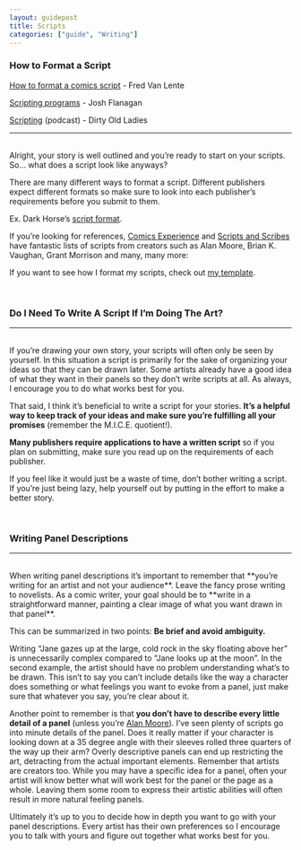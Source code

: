 ```yaml
---
layout: guidepost
title: Scripts
categories: ["guide", "Writing"]
---
```


### How to Format a Script

[How to format a comics script](http://www.fredvanlente.com/comix.html) - Fred Van Lente

[Scripting programs](http://ifanboy.com/articles/writing-comics-scripting-programs/) - Josh Flanagan

[Scripting](http://dirtyoldladies.libsyn.com/episode-16-scripting) (podcast) - Dirty Old Ladies

<hr><br>
Alright, your story is well outlined and you’re ready to start on your scripts. So... what does a script look like anyways?

There are many different ways to format a script. Different publishers expect different formats so make sure to look into each publisher’s requirements before you submit to them.

Ex. Dark Horse’s [script format](http://images.darkhorse.com/darkhorse08/company/submissions/scriptguide.pdf).

If you’re looking for references, [Comics Experience](http://www.comicsexperience.com/scripts/) and [Scripts and Scribes](http://www.scriptsandscribes.com/sample-comic-scripts/ ) have fantastic lists of scripts from creators such as Alan Moore, Brian K. Vaughan, Grant Morrison and many, many more:

If you want to see how I format my scripts, check out [my template](https://drive.google.com/file/d/0BzXFj1TaWVQcYWJadGFjaDlieTg/view?usp=sharing).

<br>

### Do I Need To Write A Script If I’m Doing The Art?

<hr><br>
If you’re drawing your own story, your scripts will often only be seen by yourself. In this situation a script is primarily for the sake of organizing your ideas so that they can be drawn later. Some artists already have a good idea of what they want in their panels so they don’t write scripts at all. As always, I encourage you to do what works best for you.

That said, I think it’s beneficial to write a script for your stories. **It’s a helpful way to keep track of your ideas and make sure you’re fulfilling all your promises** (remember the M.I.C.E. quotient!).

**Many publishers require applications to have a written script** so if you plan on submitting, make sure you read up on the requirements of each publisher.

If you feel like it would just be a waste of time, don’t bother writing a script. If you’re just being lazy, help yourself out by putting in the effort to make a better story.

<br>

### Writing Panel Descriptions

<hr><br>
When writing panel descriptions it’s important to remember that **you’re writing for an artist and not your audience**. Leave the fancy prose writing to novelists. As a comic writer, your goal should be to **write in a straightforward manner, painting a clear image of what you want drawn in that panel**. 

This can be summarized in two points: **Be brief and avoid ambiguity.**

Writing “Jane gazes up at the large, cold rock in the sky floating above her” is unnecessarily complex compared to “Jane looks up at the moon”. In the second example, the artist should have no problem understanding what’s to be drawn. This isn’t to say you can’t include details like the way a character does something or what feelings you want to evoke from a panel, just make sure that whatever you say, you’re clear about it.

Another point to remember is that **you don’t have to describe every little detail of a panel** (unless you’re [Alan Moore](http://cdn.chud.com/e/e2/e2b796d6_main-qimg-4e71a58bb3164b51103d9b884c66c550.png)). I’ve seen plenty of scripts go into minute details of the panel. Does it really matter if your character is looking down at a 35 degree angle with their sleeves rolled three quarters of the way up their arm? Overly descriptive panels can end up restricting the art, detracting from the actual important elements. Remember that artists are creators too. While you may have a specific idea for a panel, often your artist will know better what will work best for the panel or the page as a whole. Leaving them some room to express their artistic abilities will often result in more natural feeling panels.

Ultimately it’s up to you to decide how in depth you want to go with your panel descriptions. Every artist has their own preferences so I encourage you to talk with yours and figure out together what works best for you.
